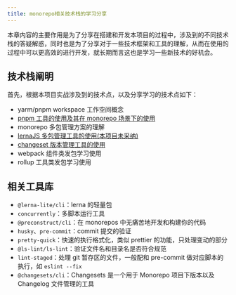 ```yaml
---
title: monorepo相关技术栈的学习分享
---
```


本章内容的主要作用是为了分享在搭建和开发本项目的过程中，涉及到的不同技术栈的答疑解惑，同时也是为了分享对于一些技术框架和工具的理解，从而在使用的过程中可以更高效的进行开发，就长期而言这也是学习一些新技术的好机会。

## 技术栈阐明

首先，根据本项目实战涉及到的技术点，以及分享学习的技术点如下：

- yarm/pnpm workspace 工作空间概念
- [pnpm 工具的使用及其在 monorepo 场景下的使用](pnpm-monorepo.md)
- monorepo 多包管理方案的理解
- [lernaJS 多包管理工具的使用(本项目未采纳)](lerna.md)
- [changeset 版本管理工具的使用](changeset.md)
- webpack 组件类发包学习使用
- rollup 工具类发包学习使用

## 相关工具库

- `@lerna-lite/cli`：lerna 的轻量包
- `concurrently`：多脚本运行工具
- `@preconstruct/cli`：在 monorepos 中无痛苦地开发和构建你的代码
- `husky`、`pre-commit`：commit 提交的验证
- `pretty-quick`：快速的执行格式化，类似 prettier 的功能，只处理变动的部分
- `@ls-lint/ls-lint`：验证文件名和目录名是否符合规范
- `lint-staged`：处理 git 暂存区的文件，一般配和 pre-commit 做对应脚本的执行，如 `eslint --fix`
- `@changesets/cli`：Changesets 是一个用于 Monorepo 项目下版本以及 Changelog 文件管理的工具
